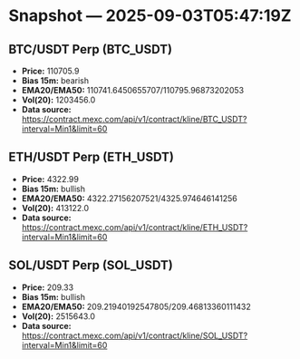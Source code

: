 # Snapshot — 2025-09-03T05:47:19Z

## BTC/USDT Perp (BTC_USDT)
- **Price:** 110705.9
- **Bias 15m:** bearish
- **EMA20/EMA50:** 110741.6450655707/110795.96873202053
- **Vol(20):** 1203456.0
- **Data source:** https://contract.mexc.com/api/v1/contract/kline/BTC_USDT?interval=Min1&limit=60

## ETH/USDT Perp (ETH_USDT)
- **Price:** 4322.99
- **Bias 15m:** bullish
- **EMA20/EMA50:** 4322.27156207521/4325.974646141256
- **Vol(20):** 413122.0
- **Data source:** https://contract.mexc.com/api/v1/contract/kline/ETH_USDT?interval=Min1&limit=60

## SOL/USDT Perp (SOL_USDT)
- **Price:** 209.33
- **Bias 15m:** bullish
- **EMA20/EMA50:** 209.21940192547805/209.46813360111432
- **Vol(20):** 2515643.0
- **Data source:** https://contract.mexc.com/api/v1/contract/kline/SOL_USDT?interval=Min1&limit=60
